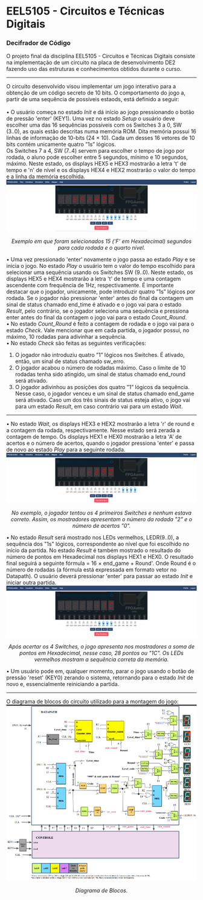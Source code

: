 # EEL5105 - Circuitos e Técnicas Digitais

### Decifrador de Código
O projeto final da disciplina EEL5105 - Circuitos e Técnicas Digitais consiste na implementação de um circuito na placa de desenvolvimento DE2 fazendo uso das estruturas e conhecimentos obtidos durante o curso.<hr> O circuito desenvolvido visou implementar um jogo interativo para a obtenção de um código secreto de 10 bits. O comportamento do jogo a, partir de uma sequência de possíveis estaods, está definido a seguir:<br><br>
• O usuário começa no estado <em>Init</em> e dá início ao jogo pressionando o botão de pressão 'enter' (KEY1). Uma vez no estado <em>Setup</em> o usuário deve escolher uma das 16 sequências possíveis com os Switches 3 a 0, SW (3..0), as quais estão descritas numa memória ROM. Dita memória possui 16 linhas de informação de 10-bits (24 × 10). Cada um desses 16 vetores de 10 bits contém unicamente quatro ”1s” lógicos.<br> Os Switches 7 a 4, SW (7..4) servem para escolher o tempo de jogo por rodada, o aluno pode escolher entre
5 segundos, mínimo e 10 segundos, máximo. Neste estado, os displays HEX5 e HEX3 mostrarão a letra 't' de tempo
e 'n' de nível e os displays HEX4 e HEX2 mostrarão o valor do tempo e a linha da memória escolhida.<br><img src="images/image1.png" ><br>
<p style="text-align:center"><em>Exemplo em que foram selecionados 15 ('F' em Hexadecimal) segundos para cada rodada e o quarto nível.</em></p>
• Uma vez pressionado 'enter' novamente o jogo passa ao estado <em>Play</em> e se inicia o jogo. No estado <em>Play</em> o usuário tem o
valor do tempo escolhido para selecionar uma sequência usando os Switches SW (9..0). Neste estado, os displays
HEX5 e HEX4 mostrarão a letra 't' de tempo e uma contagem ascendente com frequência de 1Hz, respectivamente. É
importante destacar que o jogador, unicamente, pode introduzir quatro ”1s” lógicos por rodada. Se o jogador não pressionar
'enter' antes do final da contagem um sinal de status chamado end_time é ativado e o jogo vai para o estado <em>Result</em>,
pelo contrário, se o jogador seleciona uma sequência e pressiona enter antes do final da contagem o jogo vai para o estado <em>Count_Round</em>.<br>
• No estado <em>Count_Round</em> é feito a contagem de rodada e o jogo vai para o estado <em>Check</em>. Vale mencionar que em cada partida, o jogador possui, no máximo, 10 rodadas para adivinhar a sequência.<br>
• No estado <em>Check</em> são feitas as seguintes verificações:
<ol>
<li> O jogador não introduziu quatro ”1” lógicos nos Switches. É ativado, então, um sinal de status chamado sw_erro.</li>
<li> O jogador acabou o número de rodadas máximo. Caso o limite de 10 rodadas tenha sido atingido, um sinal de status chamado end_round será ativado.</li>
<li> O jogador adivinhou as posições dos quatro ”1” lógicos da sequência. Nesse caso, o jogador venceu e um sinal de status chamado end_game será ativado.
Caso um dos três sinais de status esteja ativo, o jogo vai para um estado <em>Result</em>, em caso contrário vai para um estado <em>Wait</em>.</li>
</ol><hr>
• No estado <em>Wait</em>, os displays HEX3 e HEX2 mostrarão a letra 'r' de round e a contagem da rodada, respectivamente.
Nesse estado será zerada a contagem de tempo. Os displays HEX1 e HEX0 mostrarão a letra 'A' de acertos e o número de acertos, quando o jogador pressiona 'enter' e passa de novo ao estado <em>Play</em> para a seguinte rodada.<br>
<img src="images/image2.png"><br><p style="text-align:center"><em>No exemplo, o jogador tentou os 4 primeiros Switches e nenhum estava correto. Assim, os mostradores apresentam o número da rodada "2" e o número de acertos "0".</em></p>
• No estado <em>Result</em> será mostrado nos LEDs vermelhos, LEDR(9..0), a sequência dos "1s" lógicos, correspondente ao nível que foi escolhido no início da partida. No estado <em>Result</em> é também mostrado o resultado do número de pontos em Hexadecimal nos displays HEX1 e HEX0. O resultado final seguirá a seguinte fórmula = 16 × end_game + Round'. Onde Round é o número de rodadas (a fórmula está expressada
em formato vetor no Datapath). O usuário deverá pressionar 'enter' para passar ao estado <em>Init</em> e iniciar outra partida.<br>
<img src="images/image3.png"><br><p style="text-align:center"><em>Após acertar os 4 Switches, o jogo apresenta nos mostradores a soma de pontos em Hexadecimal, nesse caso, 28 pontos ou "1C". Os LEDs vermelhos mostram a sequência correta da memória.</em></p>
• Um usuário pode em, qualquer momento, parar o jogo usando o botão de pressão 'reset' (KEY0) zerando o sistema, retornando para o estado <em>Init</em> de novo e, essencialmente reiniciando a partida.<br>
<hr>
O diagrama de blocos do circuito utilizado para a montagem do jogo:
<img src="images/circuito_diagrama_blocos.png"><br><p style="text-align:center"><em>Diagrama de Blocos.</em></p>